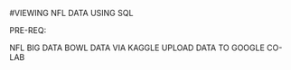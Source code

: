 #VIEWING NFL DATA USING SQL


PRE-REQ:

NFL BIG DATA BOWL DATA VIA KAGGLE
UPLOAD DATA TO GOOGLE CO-LAB
